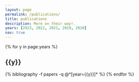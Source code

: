 ```yaml
---
layout: page
permalink: /publications/
title: publications
description: More on their way!.
years: [2023, 2022, 2021, 2019, 2018]
nav: true
---
```


<div class="publications">

{% for y in page.years %}
  <h2 class="year">{{y}}</h2>
  {% bibliography -f papers -q @*[year={{y}}]* %}
{% endfor %}

</div>
